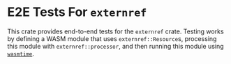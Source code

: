 # E2E Tests For `externref`

This crate provides end-to-end tests for the `externref` crate.
Testing works by defining a WASM module that uses `externref::Resource`s,
processing this module with `externref::processor`, and then running
this module using [`wasmtime`].

[`wasmtime`]: https://crates.io/crates/wasmtime
